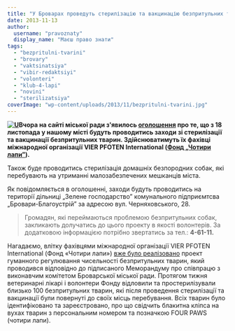 ```yaml
---
title: "У Броварах проведуть стерилізацію та вакцинацію безпритульних тварин. Шукають волонтерів!"
date: 2013-11-13
author: 
  username: "pravoznaty"
  display_name: "Маєш право знати"
tags: 
  - "bezpritulni-tvarini"
  - "brovary"
  - "vaktsinatsiya"
  - "vibir-redaktsiyi"
  - "volonteri"
  - "klub-4-lapi"
  - "novini"
  - "sterilizatsiya"
coverImage: "wp-content/uploads/2013/11/bezpritulni-tvarini.jpg"
---
```


**[![U](https://mpz.brovary.org/wp-content/uploads/2013/11/bezpritulni-tvarini.jpg)](https://mpz.brovary.org/wp-content/uploads/2013/11/bezpritulni-tvarini.jpg)Вчора на сайті міської ради з'явилось [оголошення](http://docs.brovary.org/p9823/12.11.2013) про те, що з 18 листопада у нашому місті будуть проводитись заходи зі стерилізації та вакцинації безпритульних тварин. Здійснюватимуть їх фахівці міжнародної організації VIER PFOTEN International ([Фонд „Чотири лапи”](http://www.four-paws.org.ua/ukraine/ua/about-fp-2/)).**

Також буде проводитись стерилізація домашніх безпородних собак, які перебувають на утриманні малозабезпечених мешканців міста.

Як повідомляється в оголошенні, заходи будуть проводитись на території дільниці „Зелене господарство” комунального підприємтсва „Бровари-Благоустрій” за адресою вул. Черняховського, 28.

> Громадян, які переймаються проблемою безпритульних собак, закликають долучатись до цього проекту в якості волонтерів. За додатковою інформацією потрібно звертатись за тел.: **4-61-11.**

Нагадаємо, влітку фахівцями міжнародної організації VIER PFOTEN International (Фонд «Чотири лапи») [вже було реалізовано](http://docs.brovary.org/p8659/13.08.2013) проект гуманного регулювання чисельності безпритульних тварин, який проводився відповідно до підписаного Меморандуму про співпрацю з виконавчим комітетом Броварської міської ради. Протягом тижня ветеринарні лікарі і волонтери Фонду відловили та простерилізували близько 100 безпритульних тварин, які після проведення стерилізації та вакцинації були повернуті до своїх місць перебування. Всіх тварин було ідентифіковано та зареєстровано, про що свідчить блакитна кліпса на вухах тварин з персональним номером та позначкою FOUR PAWS (чотири лапи).
